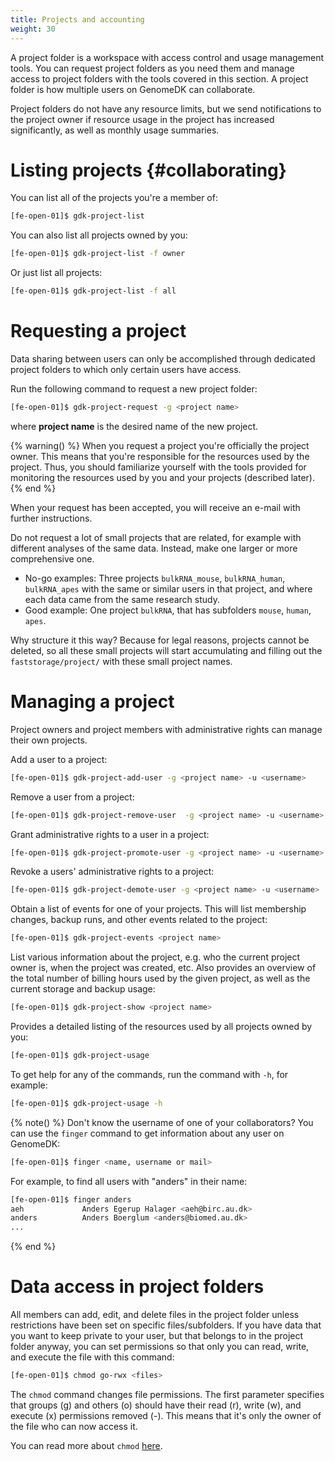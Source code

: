 ```yaml
---
title: Projects and accounting
weight: 30
---
```


A project folder is a workspace with access control and usage management tools.
You can request project folders as you need them and manage access to project
folders with the tools covered in this section. A project folder is how multiple
users on GenomeDK can collaborate.

Project folders do not have any resource limits, but we send notifications to the
project owner if resource usage in the project has increased significantly, as
well as monthly usage summaries.

# Listing projects {#collaborating}

You can list all of the projects you're a member of:

```bash
[fe-open-01]$ gdk-project-list
```

You can also list all projects owned by you:

```bash
[fe-open-01]$ gdk-project-list -f owner
```

Or just list all projects:

```bash
[fe-open-01]$ gdk-project-list -f all
```

# Requesting a project

Data sharing between users can only be accomplished through dedicated project
folders to which only certain users have access.

Run the following command to request a new project folder:

```bash
[fe-open-01]$ gdk-project-request -g <project name>
```

where **project name** is the desired name of the new project.

{% warning() %} When you request a project you're officially the project owner.
This means that you're responsible for the resources used by the project. Thus,
you should familiarize yourself with the tools provided for monitoring the
resources used by you and your projects (described later). {% end %}

When your request has been accepted, you will receive an e-mail with further
instructions.

Do not request a lot of small projects that are related, for example with different 
analyses of the same data. Instead, make one larger or more comprehensive one. 

- No-go examples: Three projects `bulkRNA_mouse`, `bulkRNA_human`, `bulkRNA_apes`
  with the same or similar users in that project, and where each data came from
  the same research study.
- Good example: One project `bulkRNA`, that has subfolders `mouse`, `human`, `apes`.

Why structure it this way? Because for legal reasons, projects cannot be deleted,
so all these small projects will start accumulating and filling out the 
`faststorage/project/` with these small project names.

# Managing a project

Project owners and project members with administrative rights can manage their
own projects.

Add a user to a project:

```bash
[fe-open-01]$ gdk-project-add-user -g <project name> -u <username>
```

Remove a user from a project:

```bash
[fe-open-01]$ gdk-project-remove-user  -g <project name> -u <username>
```

Grant administrative rights to a user in a project:

```bash
[fe-open-01]$ gdk-project-promote-user -g <project name> -u <username>
```

Revoke a users' administrative rights to a project:

```bash
[fe-open-01]$ gdk-project-demote-user -g <project name> -u <username>
```

Obtain a list of events for one of your projects. This will list membership
changes, backup runs, and other events related to the project:

```bash
[fe-open-01]$ gdk-project-events <project name>
```

List various information about the project, e.g. who the current project owner
is, when the project was created, etc. Also provides an overview of the total
number of billing hours used by the given project, as well as the current
storage and backup usage:

```bash
[fe-open-01]$ gdk-project-show <project name>
```

Provides a detailed listing of the resources used by all projects owned by you:

```bash
[fe-open-01]$ gdk-project-usage
```

To get help for any of the commands, run the command with `-h`, for example:

```bash
[fe-open-01]$ gdk-project-usage -h
```

{% note() %}
Don't know the username of one of your collaborators? You can use
the `finger` command to get information about any user on GenomeDK:

```bash
[fe-open-01]$ finger <name, username or mail>
```

For example, to find all users with "anders" in their name:

```bash
[fe-open-01]$ finger anders
aeh             Anders Egerup Halager <aeh@birc.au.dk>
anders          Anders Boerglum <anders@biomed.au.dk>
...
```

{% end %}

# Data access in project folders

All members can add, edit, and delete files in the project folder unless
restrictions have been set on specific files/subfolders. If you have data that
you want to keep private to your user, but that belongs to in the project folder
anyway, you can set permissions so that only you can read, write, and execute
the file with this command:

```bash
[fe-open-01]$ chmod go-rwx <files>
```

The `chmod` command changes file permissions. The first parameter specifies that
groups (g) and others (o) should have their read (r), write (w), and execute (x)
permissions removed (-). This means that it's only the owner of the file who can
now access it.

You can read more about `chmod` [here](https://en.wikipedia.org/wiki/Chmod).
